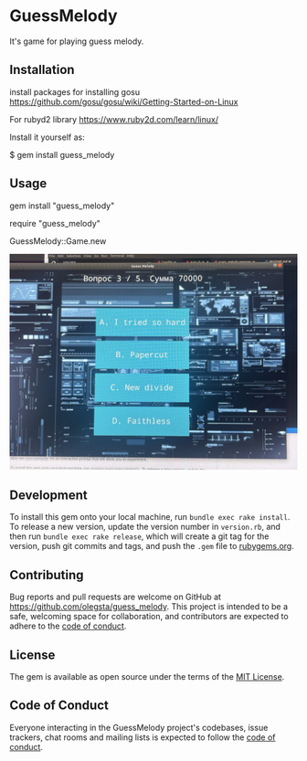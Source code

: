 # GuessMelody

It's game for playing guess melody.

## Installation

install packages for installing gosu 
https://github.com/gosu/gosu/wiki/Getting-Started-on-Linux

For rubyd2 library
https://www.ruby2d.com/learn/linux/

Install it yourself as:

$ gem install guess_melody

## Usage

gem install "guess_melody"

require "guess_melody"

GuessMelody::Game.new

![Alt text](/images/game.jpeg)

## Development

To install this gem onto your local machine, run `bundle exec rake install`. To release a new version, update the version number in `version.rb`, and then run `bundle exec rake release`, which will create a git tag for the version, push git commits and tags, and push the `.gem` file to [rubygems.org](https://rubygems.org).

## Contributing

Bug reports and pull requests are welcome on GitHub at https://github.com/olegsta/guess_melody. This project is intended to be a safe, welcoming space for collaboration, and contributors are expected to adhere to the [code of conduct](https://github.com/olegsta/guess_melody/blob/master/CODE_OF_CONDUCT.md).


## License

The gem is available as open source under the terms of the [MIT License](https://opensource.org/licenses/MIT).

## Code of Conduct

Everyone interacting in the GuessMelody project's codebases, issue trackers, chat rooms and mailing lists is expected to follow the [code of conduct](https://github.com/olegsta/guess_melody/blob/master/CODE_OF_CONDUCT.md).
